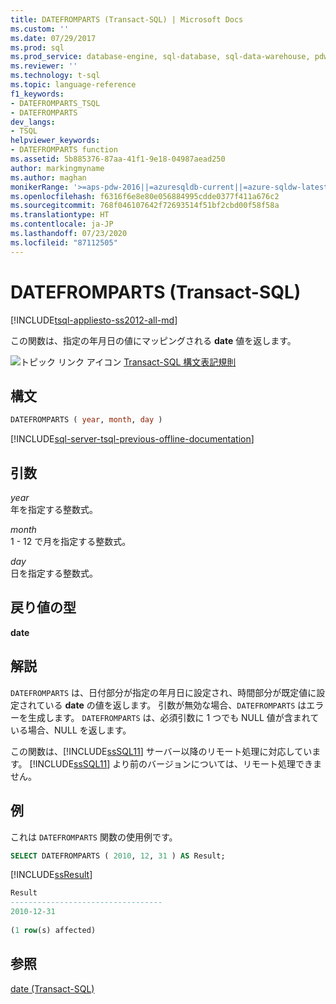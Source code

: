 ```yaml
---
title: DATEFROMPARTS (Transact-SQL) | Microsoft Docs
ms.custom: ''
ms.date: 07/29/2017
ms.prod: sql
ms.prod_service: database-engine, sql-database, sql-data-warehouse, pdw
ms.reviewer: ''
ms.technology: t-sql
ms.topic: language-reference
f1_keywords:
- DATEFROMPARTS_TSQL
- DATEFROMPARTS
dev_langs:
- TSQL
helpviewer_keywords:
- DATEFROMPARTS function
ms.assetid: 5b885376-87aa-41f1-9e18-04987aead250
author: markingmyname
ms.author: maghan
monikerRange: '>=aps-pdw-2016||=azuresqldb-current||=azure-sqldw-latest||>=sql-server-2016||=sqlallproducts-allversions||>=sql-server-linux-2017||=azuresqldb-mi-current'
ms.openlocfilehash: f6316f6e8e80e056884995cdde0377f411a676c2
ms.sourcegitcommit: 768f046107642f72693514f51bf2cbd00f58f58a
ms.translationtype: HT
ms.contentlocale: ja-JP
ms.lasthandoff: 07/23/2020
ms.locfileid: "87112505"
---
```

# <a name="datefromparts-transact-sql"></a>DATEFROMPARTS (Transact-SQL)
[!INCLUDE[tsql-appliesto-ss2012-all-md](../../includes/tsql-appliesto-ss2012-all-md.md)]

この関数は、指定の年月日の値にマッピングされる **date** 値を返します。
  
![トピック リンク アイコン](../../database-engine/configure-windows/media/topic-link.gif "トピック リンク アイコン") [Transact-SQL 構文表記規則](../../t-sql/language-elements/transact-sql-syntax-conventions-transact-sql.md)
  
## <a name="syntax"></a>構文  
  
```sql
DATEFROMPARTS ( year, month, day )  
```  
  
[!INCLUDE[sql-server-tsql-previous-offline-documentation](../../includes/sql-server-tsql-previous-offline-documentation.md)]

## <a name="arguments"></a>引数
*year*  
年を指定する整数式。
  
*month*  
1 - 12 で月を指定する整数式。
  
*day*  
日を指定する整数式。
  
## <a name="return-types"></a>戻り値の型
**date**
  
## <a name="remarks"></a>解説  
`DATEFROMPARTS` は、日付部分が指定の年月日に設定され、時間部分が既定値に設定されている **date** の値を返します。 引数が無効な場合、`DATEFROMPARTS` はエラーを生成します。 `DATEFROMPARTS` は、必須引数に 1 つでも NULL 値が含まれている場合、NULL を返します。
  
この関数は、[!INCLUDE[ssSQL11](../../includes/sssql11-md.md)] サーバー以降のリモート処理に対応しています。 [!INCLUDE[ssSQL11](../../includes/sssql11-md.md)] より前のバージョンについては、リモート処理できません。
  
## <a name="examples"></a>例  
これは `DATEFROMPARTS` 関数の使用例です。
  
```sql
SELECT DATEFROMPARTS ( 2010, 12, 31 ) AS Result;  
```  
  
[!INCLUDE[ssResult](../../includes/ssresult-md.md)]
  
```sql
Result  
----------------------------------  
2010-12-31  
  
(1 row(s) affected)  
```  
  
## <a name="see-also"></a>参照
[date &#40;Transact-SQL&#41;](../../t-sql/data-types/date-transact-sql.md)
  
  

